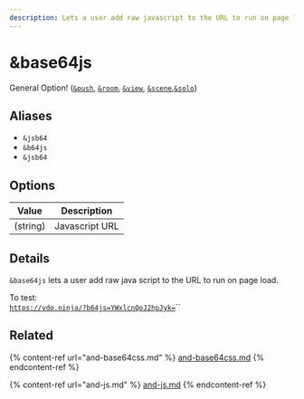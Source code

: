 ```yaml
---
description: Lets a user add raw javascript to the URL to run on page load
---
```


# \&base64js

General Option! ([`&push`](../../source-settings/push.md), [`&room`](../../general-settings/room.md), [`&view`](../view-parameters/view.md), [`&scene`](../view-parameters/scene.md),[`&solo`](../mixer-scene-parameters/and-solo.md))

## Aliases

* `&jsb64`
* `&b64js`
* `&jsb64`

## Options

| Value    | Description    |
| -------- | -------------- |
| (string) | Javascript URL |

## Details

`&base64js` lets a user add raw java script to the URL to run on page load.

To test:\
[`https://vdo.ninja/?b64js=YWxlcnQoJ2hpJyk=`](https://vdo.ninja/?b64js=YWxlcnQoJ2hpJyk=)``

## Related

{% content-ref url="and-base64css.md" %}
[and-base64css.md](and-base64css.md)
{% endcontent-ref %}

{% content-ref url="and-js.md" %}
[and-js.md](and-js.md)
{% endcontent-ref %}
